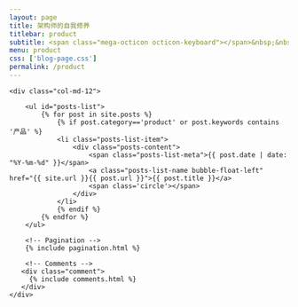 ```yaml
---
layout: page
title: 架构师的自我修养
titlebar: product
subtitle: <span class="mega-octicon octicon-keyboard"></span>&nbsp;&nbsp; 不想当架构师的程序员不是一个好码农
menu: product
css: ['blog-page.css']
permalink: /product
---
```


<div class="row">

    <div class="col-md-12">

        <ul id="posts-list">
            {% for post in site.posts %}
                {% if post.category=='product' or post.keywords contains '产品' %}
                <li class="posts-list-item">
                    <div class="posts-content">
                        <span class="posts-list-meta">{{ post.date | date: "%Y-%m-%d" }}</span>
                        <a class="posts-list-name bubble-float-left" href="{{ site.url }}{{ post.url }}">{{ post.title }}</a>
                        <span class='circle'></span>
                    </div>
                </li>
                {% endif %}
            {% endfor %}
        </ul> 

        <!-- Pagination -->
        {% include pagination.html %}

        <!-- Comments -->
       <div class="comment">
         {% include comments.html %}
       </div>
    </div>

</div>
<script>
    $(document).ready(function(){

        // Enable bootstrap tooltip
        $("body").tooltip({ selector: '[data-toggle=tooltip]' });

    });
</script>
